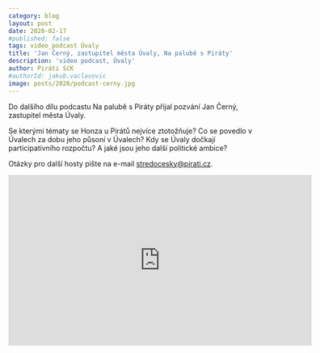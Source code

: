 ```yaml
---
category: blog
layout: post
date: 2020-02-17
#published: false
tags: video_podcast Úvaly
title: 'Jan Černý, zastupitel města Úvaly, Na palubě s Piráty'
description: 'video podcast, Úvaly'
author: Piráti SčK
#authorId: jakub.vaclavovic
image: posts/2020/podcast-cerny.jpg
---
```

Do dalšího dílu podcastu Na palubě s Piráty přijal pozvání Jan Černý, zastupitel města Úvaly.

Se kterými tématy se Honza u Pirátů nejvíce ztotožňuje? Co se povedlo v Úvalech za dobu jeho půsoní v Úvalech? Kdy se Úvaly dočkají participativního rozpočtu? A jaké jsou jeho další politické ambice? 

Otázky pro další hosty pište na e-mail stredocesky@pirati.cz.

<iframe width="600" height="338" src="https://www.youtube.com/embed/ZVdgSmqFM4c" frameborder="0" allow="accelerometer; autoplay; encrypted-media; gyroscope; picture-in-picture" allowfullscreen></iframe>


